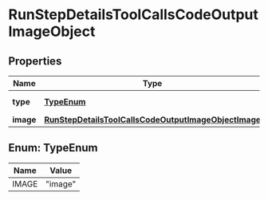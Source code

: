 

# RunStepDetailsToolCallsCodeOutputImageObject


## Properties

| Name | Type | Description | Notes |
|------------ | ------------- | ------------- | -------------|
|**type** | [**TypeEnum**](#TypeEnum) | Always &#x60;image&#x60;. |  |
|**image** | [**RunStepDetailsToolCallsCodeOutputImageObjectImage**](RunStepDetailsToolCallsCodeOutputImageObjectImage.md) |  |  |



## Enum: TypeEnum

| Name | Value |
|---- | -----|
| IMAGE | &quot;image&quot; |



